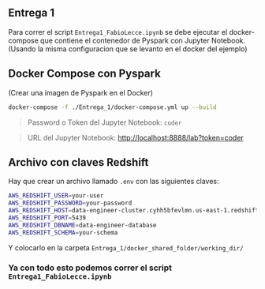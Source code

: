 ## Entrega 1

Para correr el script `Entrega1_FabioLecce.ipynb` se debe ejecutar el docker-compose que contiene el contenedor de Pyspark con Jupyter Notebook.
(Usando la misma configuracion que se levanto en el docker del ejemplo)

## Docker Compose con Pyspark
(Crear una imagen de Pyspark en el Docker)
```bash
docker-compose -f ./Entrega_1/docker-compose.yml up --build
```

> Password o Token del Jupyter Notebook: `coder`

> URL del Jupyter Notebook: [http://localhost:8888/lab?token=coder](http://localhost:8888/lab?token=coder)

## Archivo con claves Redshift

Hay que crear un archivo llamado `.env` con las siguientes claves:

```bash
AWS_REDSHIFT_USER=your-user
AWS_REDSHIFT_PASSWORD=your-password
AWS_REDSHIFT_HOST=data-engineer-cluster.cyhh5bfevlmn.us-east-1.redshift.amazonaws.com
AWS_REDSHIFT_PORT=5439
AWS_REDSHIFT_DBNAME=data-engineer-database
AWS_REDSHIFT_SCHEMA=your-schema
```

Y colocarlo en la carpeta `Entrega_1/docker_shared_folder/working_dir/`

### Ya con todo esto podemos correr el script `Entrega1_FabioLecce.ipynb`
